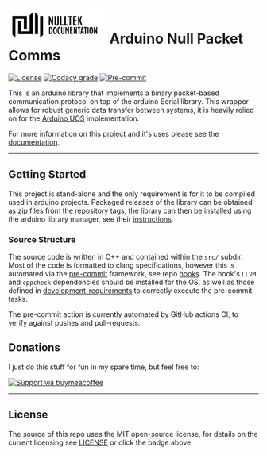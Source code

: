 # ![NullTek Documentation](resources/NullTekDocumentationLogo.png) Arduino Null Packet Comms

[![License](https://img.shields.io/:license-mit-blue.svg?style=flat-square)](LICENSE.md)
[![Codacy grade](https://img.shields.io/codacy/grade/ec4a482e4a4f4fbdb0ddb0a268916f23?logo=codacy&style=flat-square)](https://app.codacy.com/gh/CreatingNull/Null-Packet-Comms-Arduino/dashboard?branch=master)
[![Pre-commit](https://img.shields.io/:pre--commit-enabled-green.svg?logo=pre-commit&style=flat-square)](https://github.com/pre-commit/pre-commit)

This is an arduino library that implements a binary packet-based communication protocol on top of the arduino Serial library.
This wrapper allows for robust generic data transfer between systems, it is heavily relied on for the [Arduino UOS](https://github.com/CreatingNull/UOS-Arduino) implementation.

For more information on this project and it's uses please see the [documentation](https://wiki.nulltek.xyz/protocols/npc/).

---

## Getting Started

This project is stand-alone and the only requirement is for it to be compiled used in arduino projects.
Packaged releases of the library can be obtained as zip files from the repository tags, the library can then be installed using the arduino library manager, see their [instructions](https://docs.arduino.cc/software/ide-v1/tutorials/installing-libraries).

### Source Structure

The source code is written in C++ and contained within the `src/` subdir.
Most of the code is formatted to clang specifications, however this is automated via the [pre-commit](https://github.com/pre-commit/pre-commit) framework, see repo [hooks](.pre-commit-config.yaml).
The hook's `LLVM` and `cppcheck` dependencies should be installed for the OS, as well as those defined in [development-requirements](resources/development-requirements.txt) to correctly execute the pre-commit tasks.

The pre-commit action is currently automated by GitHub actions CI, to verify against pushes and pull-requests.

## Donations

I just do this stuff for fun in my spare time, but feel free to:

[![Support via buymeacoffee](https://www.buymeacoffee.com/assets/img/custom_images/orange_img.png)](https://www.buymeacoffee.com/nulltek)

---

## License

The source of this repo uses the MIT open-source license, for details on the current licensing see [LICENSE](LICENSE.md) or click the badge above.

